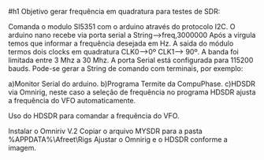
#h1 Objetivo gerar frequência em quadratura para testes de SDR:

Comanda o modulo SI5351 com o arduino através do protocolo I2C.
O arduino nano recebe via porta serial a 
String-->freq,3000000
Após a virgula temos que informar a frequência desejada em Hz.
A saida do módulo termos dois clocks em quadratura
 CLK0-->0º 
 CLK1--> 90º.
A banda foi limitada entre 3 Mhz a 30 Mhz.
A porta Serial está configurada para 115200 bauds.
Pode-se gerar a String de comando com terminais, por exemplo:

a)Monitor Serial do arduino.
b)Programa Termite da CompuPhase.
c)HDSDR via Omnirig, neste caso a seleção de frequência no programa HDSDR ajusta a frequência do VFO automaticamente.


Uso do HDSDR para comandar a frequência do VFO.

Instalar o Omniriv V.2
Copiar o arquivo MYSDR para a pasta %APPDATA%\Afreet\Rigs
Ajustar o Omnirig e o HDSDR conforme a imagem.

